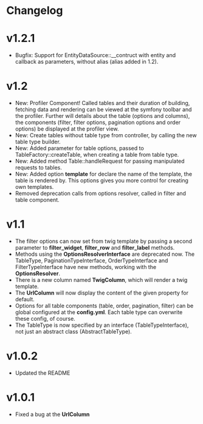 Changelog
===========

v1.2.1
===
* Bugfix: Support for EntityDataSource::__contruct with entity and callback as parameters, without alias (alias added in 1.2).

v1.2
===
* New: Profiler Component! Called tables and their duration of building, fetching data and rendering can be viewed at the symfony toolbar and the profiler. Further will details about the table (options and columns), the components (filter, filter options, pagination options and order options) be displayed at the profiler view. 
* New: Create tables without table type from controller, by calling the new table type builder.
* New: Added parameter for table options, passed to TableFactory::createTable, when creating a table from table type.
* New: Added method Table::handleRequest for passing manipulated requests to tables.
* New: Added option **template** for declare the name of the template, the table is rendered by. This options gives you more control for creating own templates.
* Removed deprecation calls from options resolver, called in filter and table component.

v1.1
===
* The filter options can now set from twig template by passing a second parameter to **filter_widget**, **filter_row** and **filter_label** methods.
* Methods using the **OptionsResolverInterface** are deprecated now. The TableType, PaginationTypeInterface, OrderTypeInterface and FilterTypeInterface have new methods, working with the **OptionsResolver**.
* There is a new column named **TwigColumn**, which will render a twig template.
* The **UrlColumn** will now display the content of the given property for default.
* Options for all table components (table, order, pagination, filter) can be global configured at the **config.yml**. Each table type can overwrite these config, of course.
* The TableType is now specified by an interface (TableTypeInterface), not just an abstract class (AbstractTableType).

v1.0.2
===
* Updated the README

v1.0.1
===
* Fixed a bug at the **UrlColumn**